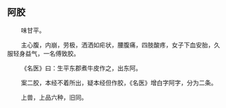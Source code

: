 ## 阿胶
<p>&emsp;&emsp;
味甘平。
</p>
<p>&emsp;&emsp;
主心腹，内崩，劳极，洒洒如疟状，腰腹痛，四肢酸疼，女子下血安胎，久服轻身益气，一名傅致胶。
</p>
<p>&emsp;&emsp;
《名医》曰：生平东郡煮牛皮作之，出东阿。
</p>
<p>&emsp;&emsp;
案二胶，本经不着所出，疑本经但作胶，《名医》增白字阿字，分为二条。
</p>
<p>&emsp;&emsp;
上兽，上品六种，旧同。
</p>